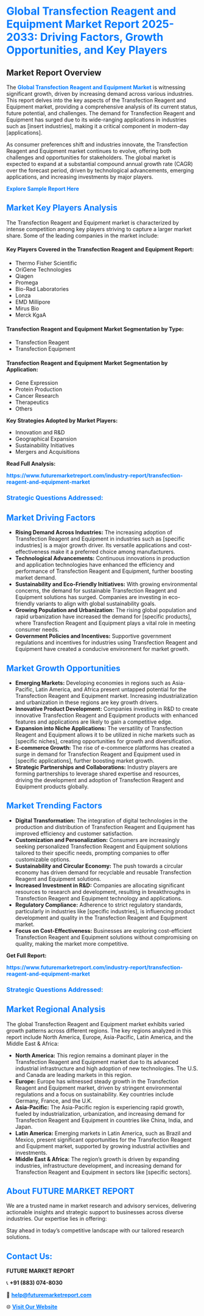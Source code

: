<h1 style="color: #007BFF;">Global Transfection Reagent and Equipment Market Report 2025-2033: Driving Factors, Growth Opportunities, and Key Players</h1>

<section id="overview">
<h2>Market Report Overview</h2>
<p>The <a href="https://www.futuremarketreport.com/industry-report/transfection-reagent-and-equipment-market" style="color: #007BFF; text-decoration: none;"><strong>Global Transfection Reagent and Equipment Market</strong></a> is witnessing significant growth, driven by increasing demand across various industries. This report delves into the key aspects of the Transfection Reagent and Equipment market, providing a comprehensive analysis of its current status, future potential, and challenges. The demand for Transfection Reagent and Equipment has surged due to its wide-ranging applications in industries such as [insert industries], making it a critical component in modern-day [applications].</p>
<p>As consumer preferences shift and industries innovate, the Transfection Reagent and Equipment market continues to evolve, offering both challenges and opportunities for stakeholders. The global market is expected to expand at a substantial compound annual growth rate (CAGR) over the forecast period, driven by technological advancements, emerging applications, and increasing investments by major players.</p>
</section>

<section id="overview">
<p><a href="https://www.futuremarketreport.com/request-sample/reportId=82799" style="color: #007BFF; text-decoration: none;"><strong>Explore Sample Report Here</strong></a></p>
</section>

<section id="key-players">
<h2 style="color: #007BFF;">Market Key Players Analysis</h2>
<p>The Transfection Reagent and Equipment market is characterized by intense competition among key players striving to capture a larger market share. Some of the leading companies in the market include:</p>
<h4>Key Players Covered in the Transfection Reagent and Equipment Report:</h4>
<ul><li>Thermo Fisher Scientific</li><li>OriGene Technologies</li><li>Qiagen</li><li>Promega</li><li>Bio-Rad Laboratories</li><li>Lonza</li><li>EMD Millipore</li><li>Mirus Bio</li><li>Merck KgaA</li></ul>
<h4>Transfection Reagent and Equipment Market Segmentation by Type:</h4>
<ul><li>Transfection Reagent</li><li>Transfection Equipment</li></ul>

<h4>Transfection Reagent and Equipment Market Segmentation by Application:</h4>
<ul><li>Gene Expression</li><li>Protein Production</li><li>Cancer Research</li><li>Therapeutics</li><li>Others</li></ul>
<p><strong>Key Strategies Adopted by Market Players:</strong></p>
<ul>
<li>Innovation and R&D</li>
<li>Geographical Expansion</li>
<li>Sustainability Initiatives</li>
<li>Mergers and Acquisitions</li>
</ul>
</section>

<section>
<p><strong>Read Full Analysis: </strong></p><a href="https://www.futuremarketreport.com/industry-report/transfection-reagent-and-equipment-market" style="color: #007BFF; text-decoration: none;"><strong>https://www.futuremarketreport.com/industry-report/transfection-reagent-and-equipment-market</strong></a>
<h3 style="color: #007BFF;">Strategic Questions Addressed:</h3>
</section>

<section id="driving-factors">
<h2 style="color: #007BFF;">Market Driving Factors</h2>
<ul>
<li><strong>Rising Demand Across Industries:</strong> The increasing adoption of Transfection Reagent and Equipment in industries such as [specific industries] is a major growth driver. Its versatile applications and cost-effectiveness make it a preferred choice among manufacturers.</li>
<li><strong>Technological Advancements:</strong> Continuous innovations in production and application technologies have enhanced the efficiency and performance of Transfection Reagent and Equipment, further boosting market demand.</li>
<li><strong>Sustainability and Eco-Friendly Initiatives:</strong> With growing environmental concerns, the demand for sustainable Transfection Reagent and Equipment solutions has surged. Companies are investing in eco-friendly variants to align with global sustainability goals.</li>
<li><strong>Growing Population and Urbanization:</strong> The rising global population and rapid urbanization have increased the demand for [specific products], where Transfection Reagent and Equipment plays a vital role in meeting consumer needs.</li>
<li><strong>Government Policies and Incentives:</strong> Supportive government regulations and incentives for industries using Transfection Reagent and Equipment have created a conducive environment for market growth.</li>
</ul>
</section>

<section id="growth-opportunities">
<h2 style="color: #007BFF;">Market Growth Opportunities</h2>
<ul>
<li><strong>Emerging Markets:</strong> Developing economies in regions such as Asia-Pacific, Latin America, and Africa present untapped potential for the Transfection Reagent and Equipment market. Increasing industrialization and urbanization in these regions are key growth drivers.</li>
<li><strong>Innovative Product Development:</strong> Companies investing in R&D to create innovative Transfection Reagent and Equipment products with enhanced features and applications are likely to gain a competitive edge.</li>
<li><strong>Expansion into Niche Applications:</strong> The versatility of Transfection Reagent and Equipment allows it to be utilized in niche markets such as [specific niches], creating opportunities for growth and diversification.</li>
<li><strong>E-commerce Growth:</strong> The rise of e-commerce platforms has created a surge in demand for Transfection Reagent and Equipment used in [specific applications], further boosting market growth.</li>
<li><strong>Strategic Partnerships and Collaborations:</strong> Industry players are forming partnerships to leverage shared expertise and resources, driving the development and adoption of Transfection Reagent and Equipment products globally.</li>
</ul>
</section>

<section id="trending-factors">
<h2 style="color: #007BFF;">Market Trending Factors</h2>
<ul>
<li><strong>Digital Transformation:</strong> The integration of digital technologies in the production and distribution of Transfection Reagent and Equipment has improved efficiency and customer satisfaction.</li>
<li><strong>Customization and Personalization:</strong> Consumers are increasingly seeking personalized Transfection Reagent and Equipment solutions tailored to their specific needs, prompting companies to offer customizable options.</li>
<li><strong>Sustainability and Circular Economy:</strong> The push towards a circular economy has driven demand for recyclable and reusable Transfection Reagent and Equipment solutions.</li>
<li><strong>Increased Investment in R&D:</strong> Companies are allocating significant resources to research and development, resulting in breakthroughs in Transfection Reagent and Equipment technology and applications.</li>
<li><strong>Regulatory Compliance:</strong> Adherence to strict regulatory standards, particularly in industries like [specific industries], is influencing product development and quality in the Transfection Reagent and Equipment market.</li>
<li><strong>Focus on Cost-Effectiveness:</strong> Businesses are exploring cost-efficient Transfection Reagent and Equipment solutions without compromising on quality, making the market more competitive.</li>
</ul>
</section>

<section>
<p><strong>Get Full Report: </strong></p><a href="https://www.futuremarketreport.com/industry-report/transfection-reagent-and-equipment-market" style="color: #007BFF; text-decoration: none;"><strong>https://www.futuremarketreport.com/industry-report/transfection-reagent-and-equipment-market</strong></a>
<h3 style="color: #007BFF;">Strategic Questions Addressed:</h3>
</section>


<section id="regional-analysis">
<h2 style="color: #007BFF;">Market Regional Analysis</h2>
<p>The global Transfection Reagent and Equipment market exhibits varied growth patterns across different regions. The key regions analyzed in this report include North America, Europe, Asia-Pacific, Latin America, and the Middle East & Africa:</p>
<ul>
<li><strong>North America:</strong> This region remains a dominant player in the Transfection Reagent and Equipment market due to its advanced industrial infrastructure and high adoption of new technologies. The U.S. and Canada are leading markets in this region.</li>
<li><strong>Europe:</strong> Europe has witnessed steady growth in the Transfection Reagent and Equipment market, driven by stringent environmental regulations and a focus on sustainability. Key countries include Germany, France, and the U.K.</li>
<li><strong>Asia-Pacific:</strong> The Asia-Pacific region is experiencing rapid growth, fueled by industrialization, urbanization, and increasing demand for Transfection Reagent and Equipment in countries like China, India, and Japan.</li>
<li><strong>Latin America:</strong> Emerging markets in Latin America, such as Brazil and Mexico, present significant opportunities for the Transfection Reagent and Equipment market, supported by growing industrial activities and investments.</li>
<li><strong>Middle East & Africa:</strong> The region’s growth is driven by expanding industries, infrastructure development, and increasing demand for Transfection Reagent and Equipment in sectors like [specific sectors].</li>
</ul>
</section>

<footer>
<h2 style="color: #007BFF;">About FUTURE MARKET REPORT</h2>
<p>We are a trusted name in market research and advisory services, delivering actionable insights and strategic support to businesses across diverse industries. Our expertise lies in offering:</p>

<p>Stay ahead in today’s competitive landscape with our tailored research solutions.</p>

<h2 style="color: #007BFF;">Contact Us:</h2>
<p><strong>FUTURE MARKET REPORT</strong></p>
<p>📞 <strong>+91 (883) 074-8030</strong></p>
<p>📧 <strong><a href="mailto:help@futuremarketreport.com" style="color: #007BFF;">help@futuremarketreport.com</a></strong></p>
<p>🌐 <strong><a href="https://www.futuremarketreport.com/" style="color: #007BFF;">Visit Our Website</a></strong></p>
</footer>